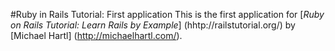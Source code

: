 #Ruby in Rails Tutorial: First application
This is the first application for
[*Ruby on Rails Tutorial: Learn Rails by Example*] (hhtp://railstutorial.org/)
by [Michael Hartl] (http://michaelhartl.com/).